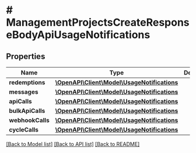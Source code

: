 # # ManagementProjectsCreateResponseBodyApiUsageNotifications

## Properties

Name | Type | Description | Notes
------------ | ------------- | ------------- | -------------
**redemptions** | [**\OpenAPI\Client\Model\UsageNotifications**](UsageNotifications.md) |  | [optional]
**messages** | [**\OpenAPI\Client\Model\UsageNotifications**](UsageNotifications.md) |  | [optional]
**apiCalls** | [**\OpenAPI\Client\Model\UsageNotifications**](UsageNotifications.md) |  | [optional]
**bulkApiCalls** | [**\OpenAPI\Client\Model\UsageNotifications**](UsageNotifications.md) |  | [optional]
**webhookCalls** | [**\OpenAPI\Client\Model\UsageNotifications**](UsageNotifications.md) |  | [optional]
**cycleCalls** | [**\OpenAPI\Client\Model\UsageNotifications**](UsageNotifications.md) |  | [optional]

[[Back to Model list]](../../README.md#models) [[Back to API list]](../../README.md#endpoints) [[Back to README]](../../README.md)
